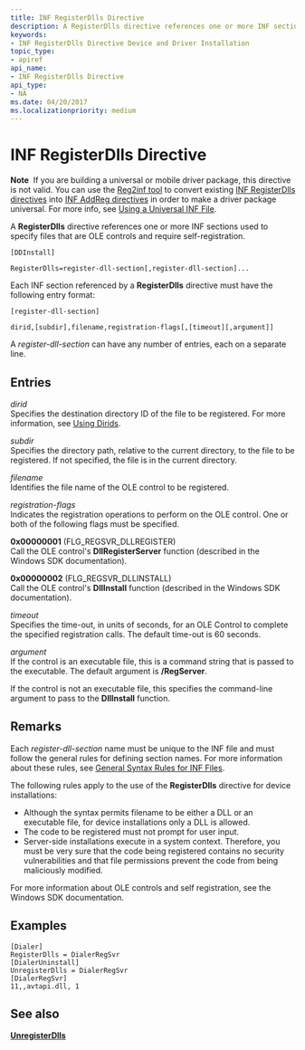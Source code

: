 ```yaml
---
title: INF RegisterDlls Directive
description: A RegisterDlls directive references one or more INF sections used to specify files that are OLE controls and require self-registration.
keywords:
- INF RegisterDlls Directive Device and Driver Installation
topic_type:
- apiref
api_name:
- INF RegisterDlls Directive
api_type:
- NA
ms.date: 04/20/2017
ms.localizationpriority: medium
---
```


# INF RegisterDlls Directive


**Note**  If you are building a universal or mobile driver package, this directive is not valid. You can use the [Reg2inf tool](../devtest/reg2inf.md) to convert existing [INF RegisterDlls directives](../install/inf-registerdlls-directive.md) into [INF AddReg directives](../install/inf-addreg-directive.md) in order to make a driver package universal.  For more info, see [Using a Universal INF File](using-a-universal-inf-file.md).

A **RegisterDlls** directive references one or more INF sections used to specify files that are OLE controls and require self-registration.

```inf
[DDInstall]
  
RegisterDlls=register-dll-section[,register-dll-section]...
```

Each INF section referenced by a **RegisterDlls** directive must have the following entry format:

```inf
[register-dll-section] 
  
dirid,[subdir],filename,registration-flags[,[timeout][,argument]] 
```

A *register-dll-section* can have any number of entries, each on a separate line.

## Entries


<a href="" id="dirid"></a>*dirid*  
Specifies the destination directory ID of the file to be registered. For more information, see [Using Dirids](using-dirids.md).

<a href="" id="subdir"></a>*subdir*  
Specifies the directory path, relative to the current directory, to the file to be registered. If not specified, the file is in the current directory.

<a href="" id="filename"></a>*filename*  
Identifies the file name of the OLE control to be registered.

<a href="" id="registration-flags"></a>*registration-flags*  
Indicates the registration operations to perform on the OLE control. One or both of the following flags must be specified.

<a href="" id="0x00000001--flg-regsvr-dllregister-"></a>**0x00000001** (FLG_REGSVR_DLLREGISTER)  
Call the OLE control's **DllRegisterServer** function (described in the Windows SDK documentation).

<a href="" id="0x00000002--flg-regsvr-dllinstall--"></a>**0x00000002** (FLG_REGSVR_DLLINSTALL)   
Call the OLE control's **DllInstall** function (described in the Windows SDK documentation).

<a href="" id="timeout"></a>*timeout*  
Specifies the time-out, in units of seconds, for an OLE Control to complete the specified registration calls. The default time-out is 60 seconds.

<a href="" id="argument"></a>*argument*  
If the control is an executable file, this is a command string that is passed to the executable. The default argument is **/RegServer**.

If the control is not an executable file, this specifies the command-line argument to pass to the **DllInstall** function.

Remarks
-------

Each *register-dll-section* name must be unique to the INF file and must follow the general rules for defining section names. For more information about these rules, see [General Syntax Rules for INF Files](general-syntax-rules-for-inf-files.md).

The following rules apply to the use of the **RegisterDlls** directive for device installations:

-   Although the syntax permits filename to be either a DLL or an executable file, for device installations only a DLL is allowed.
-   The code to be registered must not prompt for user input.
-   Server-side installations execute in a system context. Therefore, you must be very sure that the code being registered contains no security vulnerabilities and that file permissions prevent the code from being maliciously modified.

For more information about OLE controls and self registration, see the Windows SDK documentation.

Examples
--------

```inf
[Dialer]
RegisterDlls = DialerRegSvr
[DialerUninstall]
UnregisterDlls = DialerRegSvr
[DialerRegSvr]
11,,avtapi.dll, 1
```

## See also


[**UnregisterDlls**](inf-unregisterdlls-directive.md)

 

 






